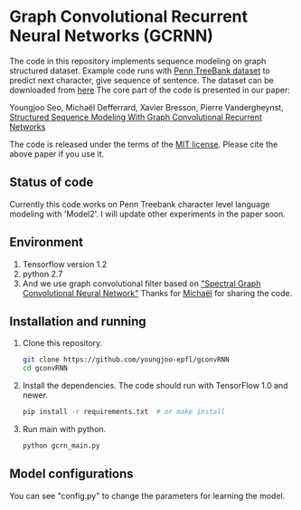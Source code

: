 # Graph Convolutional Recurrent Neural Networks (GCRNN)

The code in this repository implements sequence modeling on graph structured dataset.
Example code runs with [Penn TreeBank dataset](http://aclweb.org/anthology/J93-2004) to predict next character, give sequence of sentence. The dataset can be downloaded from [here](https://github.com/carpedm20/RCMN/tree/master/data/ptb)
The core part of the code is presented in our paper:

Youngjoo Seo, Michaël Defferrard, Xavier Bresson, Pierre Vandergheynst, [Structured Sequence Modeling With Graph Convolutional Recurrent Networks](https://arxiv.org/pdf/1612.07659.pdf)

The code is released under the terms of the [MIT license](LICENSE.txt). Please
cite the above paper if you use it.

## Status of code
Currently this code works on Penn Treebank character level language modeling with 'Model2'.
I will update other experiments in the paper soon.

## Environment
1. Tensorflow version 1.2
2. python 2.7
3. And we use graph convolutional filter based on ["Spectral Graph Convolutional Neural Network"](https://github.com/mdeff/cnn_graph) Thanks for [Michaël](https://github.com/mdeff) for sharing the code.

## Installation and running

1. Clone this repository.
   ```sh
   git clone https://github.com/youngjoo-epfl/gconvRNN
   cd gconvRNN
   ```

2. Install the dependencies. The code should run with TensorFlow 1.0 and newer.
   ```sh
   pip install -r requirements.txt  # or make install
   ```

3. Run main with python.
   ```sh
   python gcrn_main.py
   ```


## Model configurations
You can see "config.py" to change the parameters for learning the model.
